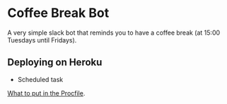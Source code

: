 # Coffee Break Bot

A very simple slack bot that reminds you to have a coffee break (at 15:00 Tuesdays until Fridays).

## Deploying on Heroku

* Scheduled task

[What to put in the Procfile](https://github.com/michaelkrukov/heroku-python-script). 
